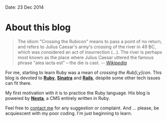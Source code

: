 Date: 23 Dec 2014

# About this blog

>The idiom "Crossing the Rubicon" means to pass a point of no return, and refers to Julius Caesar's army's crossing of the river in 49 BC, which was considered an act of insurrection (...). The river is perhaps most known as the place where Julius Caesar uttered the famous phrase "alea iacta est" – the die is cast.<cite> -- [Wikipedia](http://en.wikipedia.org/wiki/Rubicon)</cite>

For me, starting to learn Ruby was a mean of _crossing the Rub[i,y]con_. This blog is devoted to [**Ruby**](www.ruby-lang.org/), [**Sinatra**](http://www.sinatrarb.com/) and [**Rails**](http://rubyonrails.org/), despite some other tech issues can fit there.

My first motivation with it is to practice the Ruby language.
His blog is powered by [**Nesta**](http://nestacms.com), a CMS entirely written in Ruby.

Feel free to [contact me](mailto:tiago.ameller@gmail.com) for any suggestion or complaint.
And ... please, be acquiescent with my poor coding. I'm just beginning to learn.